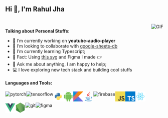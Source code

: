 ## Hi 👋, I'm Rahul Jha

<br />


  <img align="right" alt="GIF" src="./animate.gif" height="400"/>
  
**Talking about Personal Stuffs:**

- 🔭 I’m currently working on **youtube-audio-player**
- 🤝 I’m looking to collaborate with [google-sheets-db](https://github.com/rahul-jha98/google-sheets-db)
- 🌱 I’m currently learning Typescript; 
- 🎨 Fact: Using [this svg](https://storyset.com/illustration/javascript-frameworks/amico) and Figma I made 👉
- 💬 Ask me about anything, I am happy to help;
- 💻 I love exploring new tech stack and building cool stuffs

#### Languages and Tools:
<p align='left'><a href="https://pytorch.org/" target="_blank"> <img align="left" src="https://www.vectorlogo.zone/logos/pytorch/pytorch-icon.svg" style="padding-bottom: 4px;" alt="pytorch" height="32px"/> </a> 
</p><p align='left'><a href="https://www.tensorflow.org" target="_blank"> <img align="left" src="https://www.vectorlogo.zone/logos/tensorflow/tensorflow-icon.svg" style="padding-bottom: 4px;" alt="tensorflow" height="32px"/> </a> 

</p><p align='left'><a href="https://www.python.org" target="_blank"><img align="left" alt="Python" height ="32px" style="padding-bottom: 4px;" src="https://raw.githubusercontent.com/github/explore/80688e429a7d4ef2fca1e82350fe8e3517d3494d/topics/python/python.png"></a>

</p><p align='left'><a href="https://developer.android.com" target="_blank"> <img align="left" alt="Android" height ="32px" style="padding-bottom: 4px;" src="https://raw.githubusercontent.com/github/explore/80688e429a7d4ef2fca1e82350fe8e3517d3494d/topics/android/android.png"> </a>

</p><p align='left'><a href="https://kotlinlang.org" target="_blank"><img align="left" alt="Kotlin" height ="32px" style="padding-bottom: 4px;" src="https://raw.githubusercontent.com/github/explore/80688e429a7d4ef2fca1e82350fe8e3517d3494d/topics/kotlin/kotlin.png"></a>

</p><p align='left'><a href="https://www.java.com" target="_blank"><img align="left" alt="Kotlin" height ="32px" style="padding-bottom: 4px;" src="https://raw.githubusercontent.com/devicons/devicon/master/icons/java/java-original.svg"></a>

</p><p align='left'><a href="https://firebase.google.com/" target="_blank"> <img align="left" src="https://www.vectorlogo.zone/logos/firebase/firebase-icon.svg" style="padding-bottom: 4px;" alt="firebase" height ="32px"/> </a>

</p><p align='left'><a href="https://developer.mozilla.org/en-US/docs/Web/JavaScript" target="_blank"> <img align="left" alt="JavaScript" height ="32px" style="padding-bottom: 4px;"  src="https://raw.githubusercontent.com/github/explore/80688e429a7d4ef2fca1e82350fe8e3517d3494d/topics/javascript/javascript.png"> </a>

</p><p align='left'><a href="https://www.typescriptlang.org/" target="_blank"><img align="left" alt="Typescirpt" height ="32px" style="padding-bottom: 4px;" src="https://raw.githubusercontent.com/github/explore/80688e429a7d4ef2fca1e82350fe8e3517d3494d/topics/typescript/typescript.png"></a>

</p><p align='left'><a href="https://reactjs.org/" target="_blank"> <img align="left" alt="React" height ="32px" style="padding-bottom: 4px;" src="https://raw.githubusercontent.com/github/explore/80688e429a7d4ef2fca1e82350fe8e3517d3494d/topics/react/react.png"></a>

</p><p align='left'><a href="https://vuejs.org/" target="_blank"><img align="left" alt="Vue" height ="32px" style="padding-bottom: 4px;" src="https://raw.githubusercontent.com/github/explore/80688e429a7d4ef2fca1e82350fe8e3517d3494d/topics/vue/vue.png"></a>

</p><p align='left'><a href="https://nodejs.org" target="_blank"><img align="left" alt="Node.js" height ="32px" style="padding-bottom: 4px;" src="https://raw.githubusercontent.com/github/explore/80688e429a7d4ef2fca1e82350fe8e3517d3494d/topics/nodejs/nodejs.png"></a>


</p><p align='left'><a href="https://git-scm.com/" target="_blank"> <img src="https://www.vectorlogo.zone/logos/git-scm/git-scm-icon.svg" align="left" style="padding-bottom: 4px;" alt="git" height='32px'/> </a>

</p><p align='left'><a href="https://www.figma.com/" target="_blank"> <img src="https://www.vectorlogo.zone/logos/figma/figma-icon.svg" align="left" style="padding-bottom: 4px;" alt="figma" height='32px'/> </a></p>
